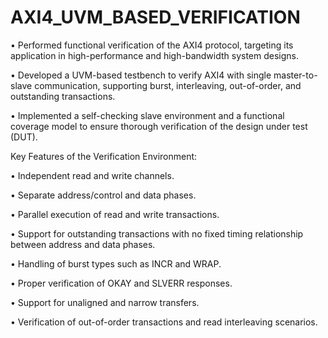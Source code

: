# AXI4_UVM_BASED_VERIFICATION

• Performed functional verification of the AXI4 protocol, targeting its application in high-performance and high-bandwidth system designs.

• Developed a UVM-based testbench to verify AXI4 with single master-to-slave communication, supporting burst, interleaving, out-of-order, and outstanding transactions.

• Implemented a self-checking slave environment and a functional coverage model to ensure thorough verification of the design under test (DUT).


Key Features of the Verification Environment:

 • Independent read and write channels.

 • Separate address/control and data phases.

 • Parallel execution of read and write transactions.

 • Support for outstanding transactions with no fixed timing relationship between address and data phases.

 • Handling of burst types such as INCR and WRAP.

 • Proper verification of OKAY and SLVERR responses.

 • Support for unaligned and narrow transfers.

 • Verification of out-of-order transactions and read interleaving scenarios.


